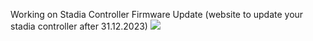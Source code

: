 Working on Stadia Controller Firmware Update (website to update your stadia controller after 31.12.2023)
![](https://komarev.com/ghpvc/?username=thatRemixiak&color=blueviolet&style=flat-square&label=Profile+views+:D)
